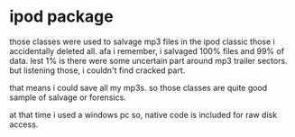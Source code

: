 # ipod package

those classes were used to salvage mp3 files in the ipod classic those i accidentally deleted all.
afa i remember, i salvaged 100% files and 99% of data. lest 1% is there were some uncertain part around
mp3 trailer sectors. but listening those, i couldn't find cracked part.

that means i could save all my mp3s. so those classes are quite good sample of salvage or forensics.

at that time i used a windows pc so, native code is included for raw disk access.
